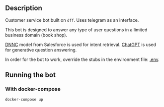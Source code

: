 ## Description

Customer service bot built on `dff`. Uses telegram as an interface.

This bot is designed to answer any type of user questions in a limited business domain (book shop).

[DNNC](#) model from Salesforce is used for intent retrieval.
[ChatGPT](#) is used for generative question answering.

In order for the bot to work, override the stubs in the environment file: [.env](.env).

## Running the bot

### With docker-compose

```commandline
docker-compose up
```
